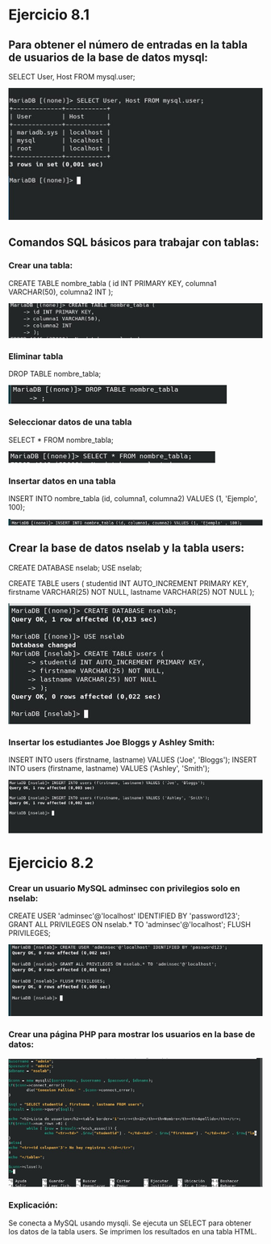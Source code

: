 # Ejercicio 8.1

## Para obtener el número de entradas en la tabla de usuarios de la base de datos mysql:

SELECT User, Host FROM mysql.user;

![](https://github.com/rsansan079/Despliegue-de-Aplicaciones-Web/blob/master/Trimestre2/Lab8/Cap1.1.jpg)

## Comandos SQL básicos para trabajar con tablas:

### Crear una tabla:

CREATE TABLE nombre_tabla (
    id INT PRIMARY KEY,
    columna1 VARCHAR(50),
    columna2 INT
);

![](https://github.com/rsansan079/Despliegue-de-Aplicaciones-Web/blob/master/Trimestre2/Lab8/Cap1.2.jpg)

### Eliminar tabla

DROP TABLE nombre_tabla;


![](https://github.com/rsansan079/Despliegue-de-Aplicaciones-Web/blob/master/Trimestre2/Lab8/Cap1.3.jpg)

### Seleccionar datos de una tabla

SELECT * FROM nombre_tabla;


![](https://github.com/rsansan079/Despliegue-de-Aplicaciones-Web/blob/master/Trimestre2/Lab8/Cap1.4.jpg)

### Insertar datos en una tabla

INSERT INTO nombre_tabla (id, columna1, columna2) VALUES (1, 'Ejemplo', 100);


![](https://github.com/rsansan079/Despliegue-de-Aplicaciones-Web/blob/master/Trimestre2/Lab8/Cap1.5.jpg)


## Crear la base de datos nselab y la tabla users:

CREATE DATABASE nselab;
USE nselab;

CREATE TABLE users (
    studentid INT AUTO_INCREMENT PRIMARY KEY,
    firstname VARCHAR(25) NOT NULL,
    lastname VARCHAR(25) NOT NULL
);


![](https://github.com/rsansan079/Despliegue-de-Aplicaciones-Web/blob/master/Trimestre2/Lab8/Cap1.6.jpg)


### Insertar los estudiantes Joe Bloggs y Ashley Smith:

INSERT INTO users (firstname, lastname) VALUES ('Joe', 'Bloggs');
INSERT INTO users (firstname, lastname) VALUES ('Ashley', 'Smith');

![](https://github.com/rsansan079/Despliegue-de-Aplicaciones-Web/blob/master/Trimestre2/Lab8/Cap1.7.jpg)


# Ejercicio 8.2

### Crear un usuario MySQL adminsec con privilegios solo en nselab:

CREATE USER 'adminsec'@'localhost' IDENTIFIED BY 'password123';
GRANT ALL PRIVILEGES ON nselab.* TO 'adminsec'@'localhost';
FLUSH PRIVILEGES;

![](https://github.com/rsansan079/Despliegue-de-Aplicaciones-Web/blob/master/Trimestre2/Lab8/Cap2.1.jpg)



### Crear una página PHP para mostrar los usuarios en la base de datos:

![](https://github.com/rsansan079/Despliegue-de-Aplicaciones-Web/blob/master/Trimestre2/Lab8/Cap2.2.jpg)

### Explicación:

Se conecta a MySQL usando mysqli.
Se ejecuta un SELECT para obtener los datos de la tabla users.
Se imprimen los resultados en una tabla HTML.
